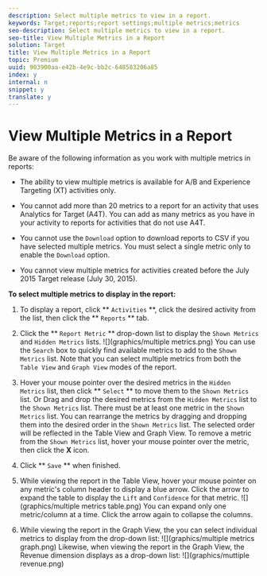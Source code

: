 ```yaml
---
description: Select multiple metrics to view in a report.
keywords: Target;reports;report settings;multiple metrics;metrics
seo-description: Select multiple metrics to view in a report.
seo-title: View Multiple Metrics in a Report
solution: Target
title: View Multiple Metrics in a Report
topic: Premium
uuid: 903900aa-e42b-4e9c-bb2c-648583206a85
index: y
internal: n
snippet: y
translate: y
---
```


# View Multiple Metrics in a Report

Be aware of the following information as you work with multiple metrics in reports:

* The ability to view multiple metrics is available for A/B and Experience Targeting (XT) activities only.

* You cannot add more than 20 metrics to a report for an activity that uses Analytics for Target (A4T). You can add as many metrics as you have in your activity to reports for activities that do not use A4T.

* You cannot use the `Download` option to download reports to CSV if you have selected multiple metrics. You must select a single metric only to enable the `Download` option. 

* You cannot view multiple metrics for activities created before the July 2015 Target release (July 30, 2015).


**To select multiple metrics to display in the report:** 

1. To display a report, click ** `Activities` **, click the desired activity from the list, then click the ** `Reports` ** tab. 

1. Click the ** `Report Metric` ** drop-down list to display the `Shown Metrics` and `Hidden Metrics` lists. 
   ![](graphics/multiple metrics.png) 
   You can use the `Search` box to quickly find available metrics to add to the `Shown Metrics` list. 
   Note that you can select multiple metrics from both the `Table View` and `Graph View` modes of the report. 

1. Hover your mouse pointer over the desired metrics in the `Hidden Metrics` list, then click ** `Select` ** to move them to the `Shown Metrics` list. 
   Or
   Drag and drop the desired metrics from the `Hidden Metrics` list to the `Shown Metrics` list. 
   There must be at least one metric in the `Shown Metrics` list. 
   You can rearrange the metrics by dragging and dropping them into the desired order in the `Shown Metrics` list. The selected order will be reflected in the Table View and Graph View. To remove a metric from the `Shown Metrics` list, hover your mouse pointer over the metric, then click the **X** icon. 

1. Click ** `Save` ** when finished. 

1. While viewing the report in the Table View, hover your mouse pointer on any metric's column header to display a blue arrow. Click the arrow to expand the table to display the `Lift` and `Confidence` for that metric. 
   ![](graphics/multiple metrics table.png) 
   You can expand only one metric/column at a time. Click the arrow again to collapse the columns.

1. While viewing the report in the Graph View, the you can select individual metrics to display from the drop-down list:
   ![](graphics/multiple metrics graph.png) 
   Likewise, when viewing the report in the Graph View, the Revenue dimension displays as a drop-down list:
   ![](graphics/muttiple revenue.png) 


